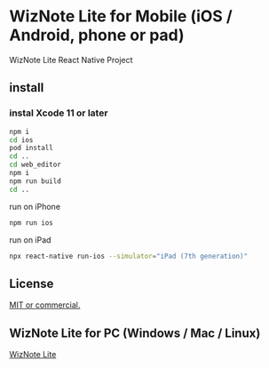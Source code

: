 # WizNote Lite for Mobile (iOS / Android, phone or pad)

WizNote Lite React Native Project

## install

### instal Xcode 11 or later

```bash
npm i
cd ios
pod install
cd ..
cd web_editor
npm i
npm run build
cd ..
```

run on iPhone

```bash
npm run ios
```

run on iPad

```bash
npx react-native run-ios --simulator="iPad (7th generation)"
```

## License

[MIT or commercial.](./LICENSE.txt)

## WizNote Lite for PC (Windows / Mac / Linux)

[WizNote Lite](https://github.com/WizTeam/WizNoteLite)
